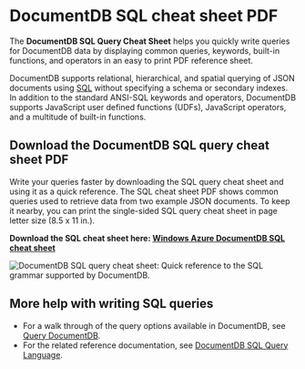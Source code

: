 <properties 
	pageTitle="DocumentDB SQL cheat sheet PDF | Windows Azure" 
	description="A printable SQL cheat sheet PDF that helps you use DocumentDB's SQL syntax to query JSON documents in its NoSQL database." 
	keywords="sql cheat sheet, sql cheat sheet pdf, sql query cheat sheet"
	services="documentdb" 
	documentationCenter="" 
	authors="mimig1" 
	manager="jhubbard" 
	editor="monicar"/>

<tags
	ms.service="documentdb"
	ms.date="11/18/2015"
	wacn.date=""/>

# DocumentDB SQL cheat sheet PDF

The **DocumentDB SQL Query Cheat Sheet** helps you quickly write queries for DocumentDB data by displaying common queries, keywords, built-in functions, and operators in an easy to print PDF reference sheet. 

DocumentDB supports relational, hierarchical,  and spatial querying of JSON documents using [SQL](/documentation/articles/documentdb-sql-query) without specifying a schema or secondary indexes. In addition to the standard ANSI-SQL keywords and operators, DocumentDB supports JavaScript user defined functions (UDFs), JavaScript operators, and a multitude of built-in functions.

## Download the DocumentDB SQL query cheat sheet PDF

Write your queries faster by downloading the SQL query cheat sheet and using it as a quick reference. The SQL cheat sheet PDF shows common queries used to retrieve data from two example JSON documents. To keep it nearby, you can print the single-sided SQL query cheat sheet in page letter size (8.5 x 11 in.).

**Download the SQL cheat sheet here: [Windows Azure DocumentDB SQL cheat sheet](http://go.microsoft.com/fwlink/?LinkId=623215)**

![DocumentDB SQL query cheat sheet: Quick reference to the SQL grammar supported by DocumentDB.][cheat-sheet]

[cheat-sheet]: ./media/documentdb-sql-query-cheat-sheet/microsoft-documentdb-sql-query-cheat-sheet-v2.png


## More help with writing SQL queries

- For a walk through of the query options available in DocumentDB, see [Query DocumentDB](/documentation/articles/documentdb-sql-query).
- For the related reference documentation, see [DocumentDB SQL Query Language](https://msdn.microsoft.com/zh-cn/library/azure/dn782250.aspx).

